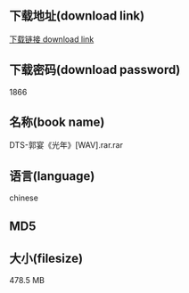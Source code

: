 ## 下载地址(download link)
[下载链接 download link](https://tutu365.netlify.app/?s=DTS-%E9%83%AD%E5%AE%B4%E3%80%8A%E5%85%89%E5%B9%B4%E3%80%8B%5BWAV%5D.rar)

## 下载密码(download password)
1866

## 名称(book name)
DTS-郭宴《光年》[WAV].rar.rar

## 语言(language)
chinese

## MD5


## 大小(filesize)
478.5 MB
